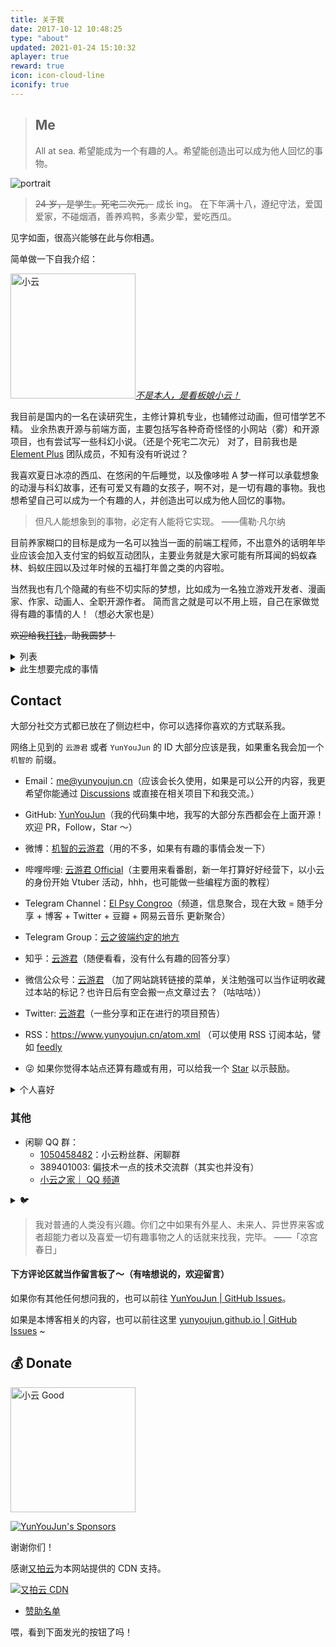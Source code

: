 ```yaml
---
title: 关于我
date: 2017-10-12 10:48:25
type: "about"
updated: 2021-01-24 15:10:32
aplayer: true
reward: true
icon: icon-cloud-line
iconify: true
---
```


<meting-js
 id="308168565"
 server="netease"
 type="song"
 theme="#C20C0C">
</meting-js>

> ## Me
>
> All at sea.
> 希望能成为一个有趣的人。希望能创造出可以成为他人回忆的事物。

<div class="text-center">
  <div class="site-author-avatar">
    <img src="https://www.yunyoujun.cn/images/avatar.jpg" alt="portrait" title="ID : 云游君">
  </div>
</div>

> ~~24 岁，是学生。死宅二次元。~~ 成长 ing。
> <span class="heimu">在下年满十八，遵纪守法，爱国爱家，不碰烟酒，善养鸡鸭，多素少荤，爱吃西瓜。</span>

见字如面，很高兴能够在此与你相遇。

简单做一下自我介绍：

<img src="https://cdn.jsdelivr.net/gh/YunYouJun/yun/images/yun-alpha-compressed.webp" width="200" alt="小云" />_[不是本人，是看板娘小云！](https://github.com/YunYouJun/yun)_

我目前是国内的一名在读研究生，主修计算机专业，也辅修过动画，但可惜学艺不精。
业余热衷开源与前端方面，主要包括写各种奇奇怪怪的小网站（雾）和开源项目，也有尝试写一些科幻小说。（还是个死宅二次元）
对了，目前我也是 [Element Plus](https://github.com/element-plus/element-plus) 团队成员，不知有没有听说过？

我喜欢夏日冰凉的西瓜、在悠闲的午后睡觉，以及像哆啦 A 梦一样可以承载想象的动漫与科幻故事，还有可爱又有趣的女孩子，啊不对，是一切有趣的事物。我也想希望自己可以成为一个有趣的人，并创造出可以成为他人回忆的事物。

> 但凡人能想象到的事物，必定有人能将它实现。
> ——儒勒·凡尔纳

目前养家糊口的目标是成为一名可以独当一面的前端工程师，不出意外的话明年毕业应该会加入支付宝的蚂蚁互动团队，主要业务就是大家可能有所耳闻的蚂蚁森林、蚂蚁庄园以及过年时候的五福打年兽之类的内容啦。

当然我也有几个隐藏的有些不切实际的梦想，比如成为一名独立游戏开发者、漫画家、作家、动画人、全职开源作者。
简而言之就是可以不用上班，自己在家做觉得有趣的事情的人！（想必大家也是）

~~欢迎给我[打钱](https://sponsors.yunyoujun.cn)，助我圆梦！~~

<details>
<summary>列表</summary>

- 爱好：[ACGN](https://baike.baidu.com/item/ACGN)、科幻、绘画、开源、Web（以及一切有趣的东西）、~~摸鱼~~
- 喜欢：西瓜、睡觉、纸片人（可爱的女孩子）、哆啦 A 梦
- 讨厌：肥肉（啊，我是指吃的那种）
- 运动：乒乓球 🏓 (因为本死宅也不会啥别的运动了吧……)
- 目标：前端工程师 || 游戏开发者 || 人民教师
- 梦想：插画师 && 漫画家 && 作家 && 动画人 && 独立游戏制作人 && 全职开源作者 && 🦸‍♂️（皆为不切实际的）

![工作就输了](https://cdn.jsdelivr.net/gh/YunYouJun/cdn/img/meme/no-work.jpg)

~~以及种花种草，养狗养猫，孤独终老。~~

</details>

<!-- 经过严格训练的我，不可能中这种恋爱喜剧的圈套，女的是一种对帅哥感兴趣，并妄想与其发展为不纯洁的男女关系的种族，换句话说就是我的敌人。 -->

<details>
<summary>此生想要完成的事情</summary>

> 太中二时候写的，快跳过吧

- [x] 维护一个超过 1k Star 的项目（我怎么也没想到会是 [它](https://github.com/YunYouJun/air-conditioner)）
- [ ] 写一本值得出版的书
- [ ] 做一款值得发售的游戏
- [ ] 做一部有故事的动画短片
- [ ] 画一本有趣的短篇漫画
- [ ] 写一首藏有回忆的歌
- [ ] 在乡村老家有一栋按照自己想法建造的房子
- [x] 成为一个自己不讨厌的、有趣的人

</details>

## Contact

大部分社交方式都已放在了侧边栏中，你可以选择你喜欢的方式联系我。

网络上见到的 `云游君` 或者 `YunYouJun` 的 ID 大部分应该是我，如果重名我会加一个 `机智的` 前缀。

- <span class="iconify-inline" data-icon="ri:mail-line"></span> Email：<me@yunyoujun.cn>（应该会长久使用，如果是可以公开的内容，我更希望你能通过 [Discussions](https://github.com/YunYouJun/YunYouJun/discussions) 或直接在相关项目下和我交流。）
- <span class="iconify-inline" text="purple-500" data-icon="ri:github-line"></span> GitHub: [YunYouJun](https://github.com/YunYouJun)（我的代码集中地，我写的大部分东西都会在上面开源！欢迎 PR，Follow，Star ～）
- <span class="iconify-inline" text="red-500" data-icon="ri:weibo-line"></span> 微博：[机智的云游君](https://weibo.com/jizhideyunyoujun)（用的不多，如果有有趣的事情会发一下）
- <span class="iconify-inline" text="pink-500" data-icon="ri:bilibili-line"></span> 哔哩哔哩: [云游君 Official](https://space.bilibili.com/1579790)（主要用来看番剧，新一年打算好好经营下，以小云的身份开始 Vtuber 活动，hhh，也可能做一些编程方面的教程）

- <span class="iconify-inline" text="blue-500" data-icon="ri:telegram-line"></span> Telegram Channel：[El Psy Congroo](https://t.me/elpsycn)（频道，信息聚合，现在大致 = 随手分享 + 博客 + Twitter + 豆瓣 + 网易云音乐 更新聚合）
- <span class="iconify-inline" text="blue-500" data-icon="ri:telegram-line"></span> Telegram Group：[云之彼端约定的地方](https://t.me/yunyoujun_group)
- <span class="iconify-inline" text="blue-500" data-icon="ri:zhihu-line"></span> 知乎：[云游君](https://www.zhihu.com/people/yunyoujun/)（随便看看，没有什么有趣的回答分享）
- <span class="iconify-inline" text="green-500" data-icon="ri:wechat-line"></span> 微信公众号：[云游君](https://cdn.jsdelivr.net/gh/YunYouJun/cdn/img/about/white-qrcode-and-search.jpg) （加了网站跳转链接的菜单，关注勉强可以当作证明收藏过本站的标记？也许日后有空会搬一点文章过去？（咕咕咕））
- <span class="iconify-inline" text="blue-500" data-icon="ri:twitter-line"></span> Twitter: [云游君](https://twitter.com/YunYouJun)（一些分享和正在进行的项目预告）
- <span class="iconify-inline" text="orange-500" data-icon="ri:rss-line"></span> RSS：<https://www.yunyoujun.cn/atom.xml> （可以使用 RSS 订阅本站，譬如 [feedly](https://feedly.com/i/subscription/feed%2Fhttps%3A%2F%2Fwww.yunyoujun.cn%2Fatom.xml)
- 😜 如果你觉得本站点还算有趣或有用，可以给我一个 [Star](https://github.com/YunYouJun/yunyoujun.github.io) 以示鼓励。

<!-- - Telegram: [YunYouJun 云游君](https://t.me/YunYouJun)（可能回复得比较慢） -->

<details>
<summary>个人喜好</summary>

- <span class="iconify-inline" text="green-500" data-icon="ri:douban-line"></span> 豆瓣：[云游君](https://www.douban.com/people/yunyoujun/)（用过 [Bangumi](https://bangumi.tv/user/yunyoujun)，但苦于速度太慢不稳定，转为豆瓣，标记看过的书影音）
- <span class="iconify-inline" text="red-500" data-icon="ri:netease-cloud-music-line"></span> 网易云音乐: [机智的云游君](http://music.163.com/#/user/home?id=247102977)（主用的音乐播放器，多为日语歌、少量欧美，华语更少但的确是有的，V 家更爱翻唱，当遇到自认为好听的就会收藏）
<!-- - Bangumi: [云游君](http://bangumi.tv/user/yunyoujun) -->

</details>

### 其他

- <span class="iconify-inline" text="blue-500" data-icon="ri:qq-line"></span> 闲聊 QQ 群：
  - [1050458482](https://jq.qq.com/?_wv=1027&k=5dePS6Gm)：小云粉丝群、闲聊群
  - 389401003: 偏技术一点的技术交流群（其实也并没有）
  - [小云之家｜ QQ 频道](https://qun.qq.com/qqweb/qunpro/share?_wv=3&_wwv=128&inviteCode=28OEdR&from=246610&biz=ka)

<details>
<summary>🐦</summary>

- ~~明日方舟（官服）：云游君#5367~~ 长草了

</details>

> 我对普通的人类没有兴趣。你们之中如果有外星人、未来人、异世界来客或者超能力者以及喜爱一切有趣事物之人的话就来找我，完毕。
> ——「凉宫春日」

#### 下方评论区就当作留言板了～（有啥想说的，欢迎留言）

如果你有其他任何想问我的，也可以前往 [YunYouJun | GitHub Issues](https://github.com/YunYouJun/YunYouJun/issues)。

如果是本博客相关的内容，也可以前往这里 [yunyoujun.github.io | GitHub Issues](https://github.com/YunYouJun/yunyoujun.github.io/issues) ~

## 💰 Donate

<img src="https://cdn.jsdelivr.net/gh/YunYouJun/yun/images/meme/yun-good-alpha-compressed.png" width="200" alt="小云 Good" />

[![YunYouJun's Sponsors](https://github.com/YunYouJun/sponsors/workflows/Sponsors/badge.svg)](https://sponsors.yunyoujun.cn)

谢谢你们！

感谢[又拍云](https://www.upyun.com/)为本网站提供的 CDN 支持。

[![又拍云 CDN](https://uss.yunyoujun.cn/images/upyun-cdn-adsense.jpg)](https://www.upyun.com/league)

- [赞助名单](https://sponsors.yunyoujun.cn)

喂，看到下面发光的按钮了吗！
